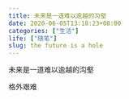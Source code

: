 ```yaml
---
title: 未来是一道难以逾越的沟壑
date: 2020-06-05T13:18:23+08:00
categories: ["生活"]
life: ["随笔"]
slug: the future is a hole
---
```


未来是一道难以逾越的沟壑

格外艰难